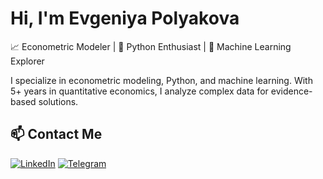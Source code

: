 # Hi, I'm Evgeniya Polyakova

📈 Econometric Modeler | 🐍 Python Enthusiast | 🤖 Machine Learning Explorer

 I specialize in econometric modeling, Python, and machine learning. With 5+ years in quantitative economics, I analyze complex data for evidence-based solutions.
 
## 📫 Contact Me

[![LinkedIn](https://img.shields.io/badge/LinkedIn-0077B5?style=for-the-badge&logo=linkedin&logoColor=white)](https://www.linkedin.com/in/evgeniya-polyakova-b36267123/)
[![Telegram](https://img.shields.io/badge/Telegram-2CA5E0?style=for-the-badge&logo=telegram&logoColor=white)](https://t.me/@evg_polyak)




